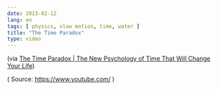 ```yaml
---
date: 2013-02-12
lang: en
tags: [ physics, slow motion, time, water ]
title: "The Time Paradox"
type: video
---
```


(via [The Time Paradox | The New Psychology of Time That Will Change Your Life](http://www.thetimeparadox.com/))

( Source: <https://www.youtube.com/> )


